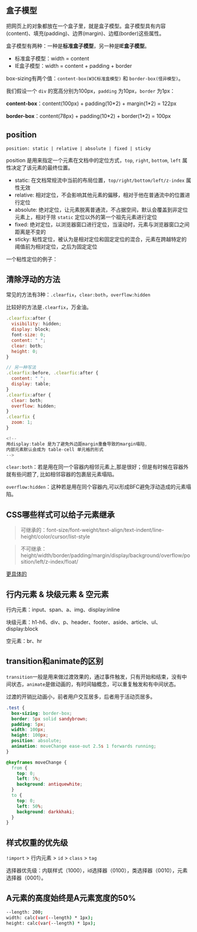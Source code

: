 ## 盒子模型

把网页上的对象都放在一个盒子里，就是盒子模型。盒子模型具有内容(content)、填充(padding)、边界(margin)、边框(border)这些属性。

盒子模型有两种：一种是**标准盒子模型**，另一种是**IE盒子模型**。

* 标准盒子模型：width = content
* IE盒子模型：width = content + padding + border

box-sizing有两个值：`content-box(W3C标准盒模型)` 和 `border-box(怪异模型)`。

我们假设一个 `div` 的宽高分别为100px，`padding` 为10px，`border` 为1px：

**content-box**：content(100px) + padding(10\*2) + margin(1\*2) = 122px

**border-box**：content(78px) + padding(10\*2) + border(1\*2) = 100px

## position

`position: static | relative | absolute | fixed | sticky`

position 是用来指定一个元素在文档中的定位方式，`top`, `right`, `bottom`, `left` 属性决定了该元素的最终位置。

* static: 在文档常规流中当前的布局位置，`top/right/bottom/left/z-index` 属性无效
* relative: 相对定位，不会影响其他元素的偏移，相对于他在普通流中的位置进行定位
* absolute: 绝对定位，让元素脱离普通流，不占据空间，默认会覆盖到非定位元素上，相对于除 `static` 定位以外的第一个祖先元素进行定位
* fixed: 绝对定位，以浏览器窗口进行定位，当滚动时，元素与浏览器窗口之间距离是不变的
* sticky: 粘性定位，被认为是相对定位和固定定位的混合，元素在跨越特定的阈值前为相对定位，之后为固定定位

一个粘性定位的例子：


## 清除浮动的方法

常见的方法有3种：`.clearfix`，`clear:both`，`overflow:hidden`

比较好的方法是`.clearfix`，万金油。

```js
.clearfix:after {
  visibility: hidden;
  display: block;
  font-size: 0;
  content: " ";
  clear: both;
  height: 0;
}

// 另一种写法
.clearfix:before, .clearfic:after {
  content: " ";
  display: table;
}
.clearfix:after {
  clear: both;
  overflow: hidden;
}
.clearfix {
  zoom: 1;
}

<!--
用display:table 是为了避免外边距margin重叠导致的margin塌陷,
内部元素默认会成为 table-cell 单元格的形式
-->
```

`clear:both`：若是用在同一个容器内相邻元素上,那是很好；但是有时候在容器外就有些问题了, 比如相邻容器的包裹层元素塌陷。

`overflow:hidden`：这种若是用在同个容器内,可以形成BFC避免浮动造成的元素塌陷。

## CSS哪些样式可以给子元素继承

> 可继承的：font-size/font-weight/text-align/text-indent/line-height/color/cursor/list-style

> 不可继承：height/width/border/padding/margin/display/background/overflow/position/left/z-index/float/

[更具体的](https://blog.csdn.net/hicoldcat/article/details/64443280)

## 行内元素 & 块级元素 & 空元素

行内元素：input、span、a、img、display:inline

块级元素：h1-h6、div、p、header、footer、aside、article、ul、display:block

空元素：br、hr

## transition和animate的区别

`transition`一般是用来做过渡效果的，通过事件触发，只有开始和结束，没有中间状态，`animate`是做动画的，有时间轴概念，可以重复触发和有中间状态。

过渡的开销比动画小，前者用户交互居多，后者用于活动页居多。

```css
.test {
  box-sizing: border-box;
  border: 5px solid sandybrown;
  padding: 5px;
  width: 100px;
  height: 100px;
  position: absolute;
  animation: moveChange ease-out 2.5s 1 forwards running;
}

@keyframes moveChange {
  from {
    top: 0;
    left: 5%;
    background: antiquewhite;
  }
  to {
    top: 0;
    left: 50%;
    background: darkkhaki;
  }
}
```

## 样式权重的优先级

`!import` > 行内元素 > `id` > `class` > `tag`

选择器优先级：内联样式（1000），id选择器（0100），类选择器（0010），元素选择器（0001）。

##  A元素的高度始终是A元素宽度的50% 

```bash
--length: 200;
width: calc(var(--length) * 1px);
height: calc(var(--length) * 1px);
```